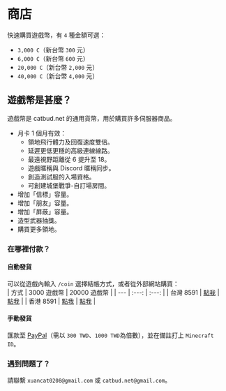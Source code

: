 # 商店
快速購買遊戲幣，有 `4` 種金額可選：
- `3,000 C`（新台幣 `300` 元）
- `6,000 C`（新台幣 `600` 元）
- `20,000 C`（新台幣 `2,000` 元）
- `40,000 C`（新台幣 `4,000` 元）

## 遊戲幣是甚麼？
遊戲幣是 catbud.net 的通用貨幣，用於購買許多伺服器商品。
- 月卡 1 個月有效：
    - 領地飛行體力及回復速度雙倍。
    - 延遲更低更穩的高級連線線路。
    - 最遠視野距離從 6 提升至 18。
    - 遊戲暱稱與 Discord 暱稱同步。
    - 創造測試服的入場資格。
    - 可創建城堡戰爭-自訂場房間。
- 增加「信標」容量。
- 增加「朋友」容量。
- 增加「屏蔽」容量。
- 造型武器抽獎。
- 購買更多領地。

### 在哪裡付款？
#### 自動發貨
可以從遊戲內輸入 `/coin` 選擇結帳方式，或者從外部網站購買：  
| 方式 | 3000 遊戲幣 | 20000 遊戲幣 |
| --- | :---: | :---: |
| 台灣 8591 | [點我](https://www.8591.com.tw/v3/mall/detail/2408324634) | [點我](https://www.8591.com.tw/v3/mall/detail/2408324638) |
| 香港 8591 | [點我](https://www.8591.com.hk/mall/detail/45065798) | [點我](https://www.8591.com.hk/mall/detail/45065801) |

#### 手動發貨
匯款至 [PayPal](https://paypal.me/xuancat0208?country.x=TW&locale.x=zh_TW)（需以 `300 TWD`、`1000 TWD`為倍數），並在備註打上 `Minecraft ID`。


### 遇到問題了？
請聯繫 `xuancat0208@gmail.com` 或 `catbud.net@gmail.com`。
